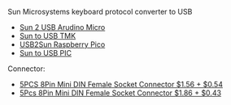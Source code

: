 Sun Microsystems keyboard protocol converter to USB
* [Sun 2 USB Arudino Micro](https://github.com/benr/SunType5_ArduinoAdapter)
* [Sun to USB TMK](https://github.com/tmk/tmk_keyboard/tree/master/converter/sun_usb)
* [USB2Sun Raspberry Pico](https://github.com/jgilje/USB2Sun)
* [Sun to USB PIC](https://kentie.net/article/sunkbd/)

Connector:
* [5PCS 8Pin Mini DIN Female Socket Connector $1.56 + $0.54](https://www.aliexpress.com/item/1005001265863686.html)
* [5Pcs 8Pin Mini DIN Female Socket Connector $1.86 + $0.43](https://www.aliexpress.com/item/1005003346869111.html)
